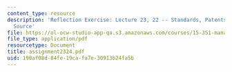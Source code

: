 ```yaml
---
content_type: resource
description: 'Reflection Exercise: Lecture 23, 22 -- Standards, Patents, and Open
  Source'
file: https://ol-ocw-studio-app-qa.s3.amazonaws.com/courses/15-351-managing-the-innovation-process-fall-2002/190af08d84fe19cafa7e30913b24fa5b_assignment2324.pdf
file_type: application/pdf
resourcetype: Document
title: assignment2324.pdf
uid: 190af08d-84fe-19ca-fa7e-30913b24fa5b
---
```

